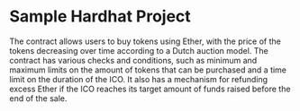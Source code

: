 # Sample Hardhat Project

The contract allows users to buy tokens using Ether, with the price of the tokens decreasing over time according to a Dutch auction model. The contract has various checks and conditions, such as minimum and maximum limits on the amount of tokens that can be purchased and a time limit on the duration of the ICO. It also has a mechanism for refunding excess Ether if the ICO reaches its target amount of funds raised before the end of the sale.

